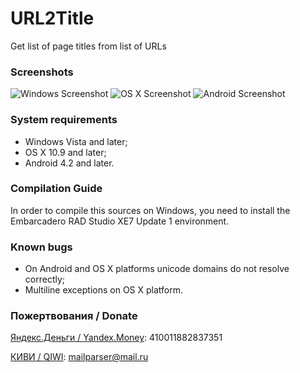 ﻿# URL2Title
Get list of page titles from list of URLs

### Screenshots

![Windows Screenshot](http://habrastorage.org/files/88c/a01/520/88ca01520cf04a1abd773fb0533e6eb5.png)
![OS X Screenshot](http://habrastorage.org/files/0eb/210/c0d/0eb210c0debb46318a3682751a14beae.png)
![Android Screenshot](http://habrastorage.org/files/910/46b/ba9/91046bba952149559ab11146bfad97af.png)

### System requirements

- Windows Vista and later;
- OS X 10.9 and later;
- Android 4.2 and later.

### Compilation Guide

In order to compile this sources on Windows, you need to install the Embarcadero RAD Studio XE7 Update 1 environment.

### Known bugs

- On Android and OS X platforms unicode domains do not resolve correctly;
- Multiline exceptions on OS X platform.

### Пожертвования / Donate

[Яндекс.Деньги / Yandex.Money](https://money.yandex.ru/direct-payment.xml?_openstat=template%3Bmenu%3Bp2p): 410011882837351

[КИВИ / QIWI](https://qiwi.ru/transfer/email.action): mailparser@mail.ru
